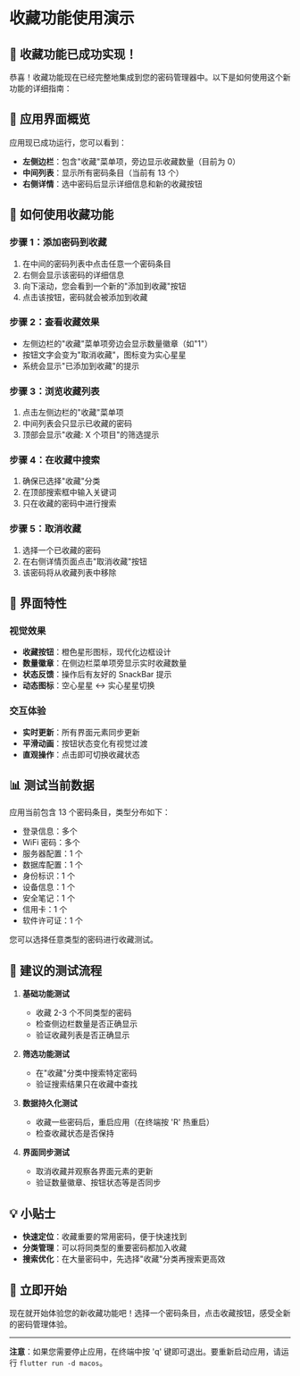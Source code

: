 # 收藏功能使用演示

## 🎉 收藏功能已成功实现！

恭喜！收藏功能现在已经完整地集成到您的密码管理器中。以下是如何使用这个新功能的详细指南：

## 📱 应用界面概览

应用现已成功运行，您可以看到：

- **左侧边栏**：包含"收藏"菜单项，旁边显示收藏数量（目前为 0）
- **中间列表**：显示所有密码条目（当前有 13 个）
- **右侧详情**：选中密码后显示详细信息和新的收藏按钮

## 🔧 如何使用收藏功能

### 步骤 1：添加密码到收藏

1. 在中间的密码列表中点击任意一个密码条目
2. 右侧会显示该密码的详细信息
3. 向下滚动，您会看到一个新的"添加到收藏"按钮
4. 点击该按钮，密码就会被添加到收藏

### 步骤 2：查看收藏效果

- 左侧边栏的"收藏"菜单项旁边会显示数量徽章（如"1"）
- 按钮文字会变为"取消收藏"，图标变为实心星星
- 系统会显示"已添加到收藏"的提示

### 步骤 3：浏览收藏列表

1. 点击左侧边栏的"收藏"菜单项
2. 中间列表会只显示已收藏的密码
3. 顶部会显示"收藏: X 个项目"的筛选提示

### 步骤 4：在收藏中搜索

1. 确保已选择"收藏"分类
2. 在顶部搜索框中输入关键词
3. 只在收藏的密码中进行搜索

### 步骤 5：取消收藏

1. 选择一个已收藏的密码
2. 在右侧详情页面点击"取消收藏"按钮
3. 该密码将从收藏列表中移除

## 🎨 界面特性

### 视觉效果

- **收藏按钮**：橙色星形图标，现代化边框设计
- **数量徽章**：在侧边栏菜单项旁显示实时收藏数量
- **状态反馈**：操作后有友好的 SnackBar 提示
- **动态图标**：空心星星 ↔ 实心星星切换

### 交互体验

- **实时更新**：所有界面元素同步更新
- **平滑动画**：按钮状态变化有视觉过渡
- **直观操作**：点击即可切换收藏状态

## 📊 测试当前数据

应用当前包含 13 个密码条目，类型分布如下：

- 登录信息：多个
- WiFi 密码：多个
- 服务器配置：1 个
- 数据库配置：1 个
- 身份标识：1 个
- 设备信息：1 个
- 安全笔记：1 个
- 信用卡：1 个
- 软件许可证：1 个

您可以选择任意类型的密码进行收藏测试。

## 🧪 建议的测试流程

1. **基础功能测试**

   - 收藏 2-3 个不同类型的密码
   - 检查侧边栏数量是否正确显示
   - 验证收藏列表是否正确显示

2. **筛选功能测试**

   - 在"收藏"分类中搜索特定密码
   - 验证搜索结果只在收藏中查找

3. **数据持久化测试**

   - 收藏一些密码后，重启应用（在终端按 'R' 热重启）
   - 检查收藏状态是否保持

4. **界面同步测试**
   - 取消收藏并观察各界面元素的更新
   - 验证数量徽章、按钮状态等是否同步

## 💡 小贴士

- **快速定位**：收藏重要的常用密码，便于快速找到
- **分类管理**：可以将同类型的重要密码都加入收藏
- **搜索优化**：在大量密码中，先选择"收藏"分类再搜索更高效

## 🚀 立即开始

现在就开始体验您的新收藏功能吧！选择一个密码条目，点击收藏按钮，感受全新的密码管理体验。

---

**注意**：如果您需要停止应用，在终端中按 'q' 键即可退出。要重新启动应用，请运行 `flutter run -d macos`。
